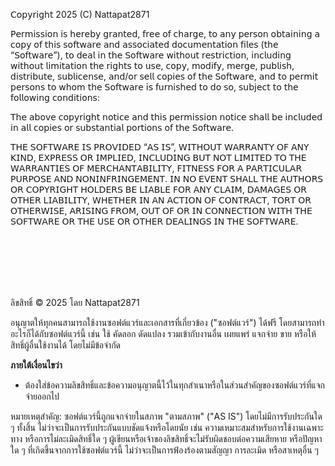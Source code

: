 𝖢𝗈𝗉𝗒𝗋𝗂𝗀𝗁𝗍 2025 (C) Nattapat2871

𝖯𝖾𝗋𝗆𝗂𝗌𝗌𝗂𝗈𝗇 𝗂𝗌 𝗁𝖾𝗋𝖾𝖻𝗒 𝗀𝗋𝖺𝗇𝗍𝖾𝖽, 𝖿𝗋𝖾𝖾 𝗈𝖿 𝖼𝗁𝖺𝗋𝗀𝖾, 𝗍𝗈 𝖺𝗇𝗒 𝗉𝖾𝗋𝗌𝗈𝗇 𝗈𝖻𝗍𝖺𝗂𝗇𝗂𝗇𝗀 𝖺 𝖼𝗈𝗉𝗒 𝗈𝖿 𝗍𝗁𝗂𝗌 𝗌𝗈𝖿𝗍𝗐𝖺𝗋𝖾 𝖺𝗇𝖽 𝖺𝗌𝗌𝗈𝖼𝗂𝖺𝗍𝖾𝖽 𝖽𝗈𝖼𝗎𝗆𝖾𝗇𝗍𝖺𝗍𝗂𝗈𝗇 𝖿𝗂𝗅𝖾𝗌 (𝗍𝗁𝖾 “𝖲𝗈𝖿𝗍𝗐𝖺𝗋𝖾”), 𝗍𝗈 𝖽𝖾𝖺𝗅 𝗂𝗇 𝗍𝗁𝖾 𝖲𝗈𝖿𝗍𝗐𝖺𝗋𝖾 𝗐𝗂𝗍𝗁𝗈𝗎𝗍 𝗋𝖾𝗌𝗍𝗋𝗂𝖼𝗍𝗂𝗈𝗇, 𝗂𝗇𝖼𝗅𝗎𝖽𝗂𝗇𝗀 𝗐𝗂𝗍𝗁𝗈𝗎𝗍 𝗅𝗂𝗆𝗂𝗍𝖺𝗍𝗂𝗈𝗇 𝗍𝗁𝖾 𝗋𝗂𝗀𝗁𝗍𝗌 𝗍𝗈 𝗎𝗌𝖾, 𝖼𝗈𝗉𝗒, 𝗆𝗈𝖽𝗂𝖿𝗒, 𝗆𝖾𝗋𝗀𝖾, 𝗉𝗎𝖻𝗅𝗂𝗌𝗁, 𝖽𝗂𝗌𝗍𝗋𝗂𝖻𝗎𝗍𝖾, 𝗌𝗎𝖻𝗅𝗂𝖼𝖾𝗇𝗌𝖾, 𝖺𝗇𝖽/𝗈𝗋 𝗌𝖾𝗅𝗅 𝖼𝗈𝗉𝗂𝖾𝗌 𝗈𝖿 𝗍𝗁𝖾 𝖲𝗈𝖿𝗍𝗐𝖺𝗋𝖾, 𝖺𝗇𝖽 𝗍𝗈 𝗉𝖾𝗋𝗆𝗂𝗍 𝗉𝖾𝗋𝗌𝗈𝗇𝗌 𝗍𝗈 𝗐𝗁𝗈𝗆 𝗍𝗁𝖾 𝖲𝗈𝖿𝗍𝗐𝖺𝗋𝖾 𝗂𝗌 𝖿𝗎𝗋𝗇𝗂𝗌𝗁𝖾𝖽 𝗍𝗈 𝖽𝗈 𝗌𝗈, 𝗌𝗎𝖻𝗃𝖾𝖼𝗍 𝗍𝗈 𝗍𝗁𝖾 𝖿𝗈𝗅𝗅𝗈𝗐𝗂𝗇𝗀 𝖼𝗈𝗇𝖽𝗂𝗍𝗂𝗈𝗇𝗌:

𝖳𝗁𝖾 𝖺𝖻𝗈𝗏𝖾 𝖼𝗈𝗉𝗒𝗋𝗂𝗀𝗁𝗍 𝗇𝗈𝗍𝗂𝖼𝖾 𝖺𝗇𝖽 𝗍𝗁𝗂𝗌 𝗉𝖾𝗋𝗆𝗂𝗌𝗌𝗂𝗈𝗇 𝗇𝗈𝗍𝗂𝖼𝖾 𝗌𝗁𝖺𝗅𝗅 𝖻𝖾 𝗂𝗇𝖼𝗅𝗎𝖽𝖾𝖽 𝗂𝗇 𝖺𝗅𝗅 𝖼𝗈𝗉𝗂𝖾𝗌 𝗈𝗋 𝗌𝗎𝖻𝗌𝗍𝖺𝗇𝗍𝗂𝖺𝗅 𝗉𝗈𝗋𝗍𝗂𝗈𝗇𝗌 𝗈𝖿 𝗍𝗁𝖾 𝖲𝗈𝖿𝗍𝗐𝖺𝗋𝖾.

𝖳𝖧𝖤 𝖲𝖮𝖥𝖳𝖶𝖠𝖱𝖤 𝖨𝖲 𝖯𝖱𝖮𝖵𝖨𝖣𝖤𝖣 “𝖠𝖲 𝖨𝖲”, 𝖶𝖨𝖳𝖧𝖮𝖴𝖳 𝖶𝖠𝖱𝖱𝖠𝖭𝖳𝖸 𝖮𝖥 𝖠𝖭𝖸 𝖪𝖨𝖭𝖣, 𝖤𝖷𝖯𝖱𝖤𝖲𝖲 𝖮𝖱 𝖨𝖬𝖯𝖫𝖨𝖤𝖣, 𝖨𝖭𝖢𝖫𝖴𝖣𝖨𝖭𝖦 𝖡𝖴𝖳 𝖭𝖮𝖳 𝖫𝖨𝖬𝖨𝖳𝖤𝖣 𝖳𝖮 𝖳𝖧𝖤 𝖶𝖠𝖱𝖱𝖠𝖭𝖳𝖨𝖤𝖲 𝖮𝖥 𝖬𝖤𝖱𝖢𝖧𝖠𝖭𝖳𝖠𝖡𝖨𝖫𝖨𝖳𝖸, 𝖥𝖨𝖳𝖭𝖤𝖲𝖲 𝖥𝖮𝖱 𝖠 𝖯𝖠𝖱𝖳𝖨𝖢𝖴𝖫𝖠𝖱 𝖯𝖴𝖱𝖯𝖮𝖲𝖤 𝖠𝖭𝖣 𝖭𝖮𝖭𝖨𝖭𝖥𝖱𝖨𝖭𝖦𝖤𝖬𝖤𝖭𝖳. 𝖨𝖭 𝖭𝖮 𝖤𝖵𝖤𝖭𝖳 𝖲𝖧𝖠𝖫𝖫 𝖳𝖧𝖤 𝖠𝖴𝖳𝖧𝖮𝖱𝖲 𝖮𝖱 𝖢𝖮𝖯𝖸𝖱𝖨𝖦𝖧𝖳 𝖧𝖮𝖫𝖣𝖤𝖱𝖲 𝖡𝖤 𝖫𝖨𝖠𝖡𝖫𝖤 𝖥𝖮𝖱 𝖠𝖭𝖸 𝖢𝖫𝖠𝖨𝖬, 𝖣𝖠𝖬𝖠𝖦𝖤𝖲 𝖮𝖱 𝖮𝖳𝖧𝖤𝖱 𝖫𝖨𝖠𝖡𝖨𝖫𝖨𝖳𝖸, 𝖶𝖧𝖤𝖳𝖧𝖤𝖱 𝖨𝖭 𝖠𝖭 𝖠𝖢𝖳𝖨𝖮𝖭 𝖮𝖥 𝖢𝖮𝖭𝖳𝖱𝖠𝖢𝖳, 𝖳𝖮𝖱𝖳 𝖮𝖱 𝖮𝖳𝖧𝖤𝖱𝖶𝖨𝖲𝖤, 𝖠𝖱𝖨𝖲𝖨𝖭𝖦 𝖥𝖱𝖮𝖬, 𝖮𝖴𝖳 𝖮𝖥 𝖮𝖱 𝖨𝖭 𝖢𝖮𝖭𝖭𝖤𝖢𝖳𝖨𝖮𝖭 𝖶𝖨𝖳𝖧 𝖳𝖧𝖤 𝖲𝖮𝖥𝖳𝖶𝖠𝖱𝖤 𝖮𝖱 𝖳𝖧𝖤 𝖴𝖲𝖤 𝖮𝖱 𝖮𝖳𝖧𝖤𝖱 𝖣𝖤𝖠𝖫𝖨𝖭𝖦𝖲 𝖨𝖭 𝖳𝖧𝖤 𝖲𝖮𝖥𝖳𝖶𝖠𝖱𝖤.

</br></br></br></br></br>

ลิขสิทธิ์ © 2025 โดย Nattapat2871

อนุญาตให้ทุกคนสามารถใช้งานซอฟต์แวร์และเอกสารที่เกี่ยวข้อง ("ซอฟต์แวร์") ได้ฟรี โดยสามารถทำอะไรก็ได้กับซอฟต์แวร์นี้ เช่น ใช้ คัดลอก ดัดแปลง รวมเข้ากับงานอื่น เผยแพร่ แจกจ่าย ขาย หรือให้สิทธิ์ผู้อื่นใช้งานได้ โดยไม่มีข้อจำกัด 

**ภายใต้เงื่อนไขว่า**
* ต้องใส่ข้อความลิขสิทธิ์และข้อความอนุญาตนี้ไว้ในทุกสำเนาหรือในส่วนสำคัญของซอฟต์แวร์ที่แจกจ่ายออกไป

หมายเหตุสำคัญ:
ซอฟต์แวร์นี้ถูกแจกจ่ายในสภาพ "ตามสภาพ" ("AS IS") โดยไม่มีการรับประกันใด ๆ ทั้งสิ้น ไม่ว่าจะเป็นการรับประกันแบบชัดแจ้งหรือโดยนัย เช่น ความเหมาะสมสำหรับการใช้งานเฉพาะทาง หรือการไม่ละเมิดสิทธิ์ใด ๆ
ผู้เขียนหรือเจ้าของลิขสิทธิ์จะไม่รับผิดชอบต่อความเสียหาย หรือปัญหาใด ๆ ที่เกิดขึ้นจากการใช้ซอฟต์แวร์นี้ ไม่ว่าจะเป็นการฟ้องร้องตามสัญญา การละเมิด หรือสาเหตุอื่น ๆ
